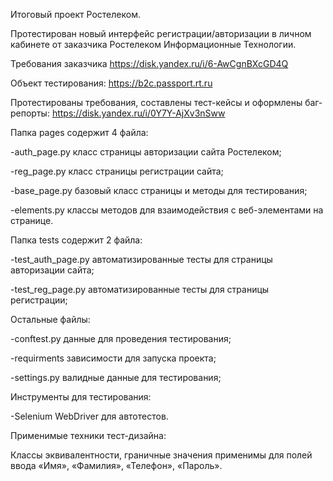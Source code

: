 
Итоговый проект Ростелеком.

Протестирован новый интерфейс регистрации/авторизации в личном кабинете от заказчика Ростелеком Информационные Технологии.

Требования заказчика https://disk.yandex.ru/i/6-AwCgnBXcGD4Q

Объект тестирования: https://b2c.passport.rt.ru

Протестированы требования, составлены тест-кейсы и оформлены баг-репорты: https://disk.yandex.ru/i/0Y7Y-AjXv3nSww

Папка pages содержит 4 файла: 

-auth_page.py класс страницы авторизации сайта Ростелеком;

-reg_page.py класс страницы регистрации сайта;

-base_page.py базовый класс страницы и методы для тестирования;

-elements.py классы методов для взаимодействия с веб-элементами на странице.

Папка tests содержит 2 файла: 

-test_auth_page.py автоматизированные тесты для страницы авторизации сайта;

-test_reg_page.py автоматизированные тесты для страницы регистрации;

Остальные файлы:

-conftest.py данные для проведения тестирования;

-requirments  зависимости для запуска проекта;

-settings.py валидные данные для тестирования;

Инструменты для тестирования:

-Selenium WebDriver для автотестов. 

Применимые техники тест-дизайна:

Классы эквивалентности, граничные значения применимы для полей ввода «Имя», «Фамилия», «Телефон», «Пароль».

